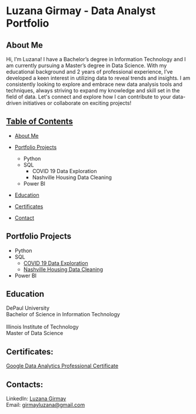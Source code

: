 # Luzana Girmay - Data Analyst Portfolio

  
## About Me
Hi, I’m Luzana! I have a Bachelor’s degree in Information Technology and I am currently pursuing a Master’s degree in Data Science. With my educational background and 2 years of professional experience, I’ve developed a keen interest in utilizing data to reveal trends and insights. I am consistently looking to explore and embrace new data analysis tools and techniques, always striving to expand my knowledge and skill set in the field of data. Let's connect and explore how I can contribute to your data-driven initiatives or collaborate on exciting projects!

## [Table of Contents](https://github.com/girmayluzana/Data-Analysis-Portfolio?tab=readme-ov-file#table-of-contents)

* [About Me](https://github.com/girmayluzana/Data-Analysis-Portfolio?tab=readme-ov-file#about-me)
* [Portfolio Projects](https://github.com/girmayluzana/Data-Analysis-Portfolio?tab=readme-ov-file#portfolio-projects)
    * Python
    * SQL
        * COVID 19 Data Exploration
        * Nashville Housing Data Cleaning
    * Power BI
* [Education](https://github.com/girmayluzana/Data-Analysis-Portfolio?tab=readme-ov-file#education)
  
* [Certificates](https://github.com/girmayluzana/Data-Analysis-Portfolio?tab=readme-ov-file#certificates)
* [Contact](https://github.com/girmayluzana/Data-Analysis-Portfolio?tab=readme-ov-file#contacts)



## Portfolio Projects
* Python
* SQL
  * [COVID 19 Data Exploration](https://github.com/girmayluzana/Projects/blob/main/CovidProjectScript.sql)
  * [Nashville Housing Data Cleaning](https://github.com/girmayluzana/Projects/blob/main/CleaningDataScript.sql)
* Power BI


## Education
DePaul University<br>
Bachelor of Science in Information Technology<br><br>
Illinois Institute of Technology<br>
Master of Data Science

## Certificates:
[Google Data Analytics Professional Certificate](https://www.coursera.org/account/accomplishments/specialization/CY9U9V2JCFEP)

## Contacts:
LinkedIn: [Luzana Girmay](https://www.linkedin.com/in/girmay-luzana/) <br>
Email: girmayluzana@gmail.com





